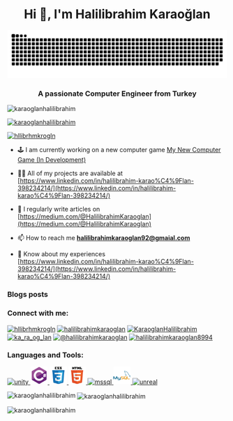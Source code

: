

<h1 align="center">Hi 👋, I'm Halilibrahim Karaoğlan</h1>

<picture>
  <source media="(prefers-color-scheme: dark)" srcset="https://raw.githubusercontent.com/KaraoglanHalilibrahim/KaraoglanHalilibrahim/output/github-contribution-grid-snake-dark.svg">
  <source media="(prefers-color-scheme: light)" srcset="https://raw.githubusercontent.com/KaraoglanHalilibrahim/KaraoglanHalilibrahim/output/github-contribution-grid-snake.svg">
  <img alt="github contribution grid snake animation" src="https://raw.githubusercontent.com/KaraoglanHalilibrahim/KaraoglanHalilibrahim/output/github-contribution-grid-snake.svg">
</picture>


<h3 align="center">A passionate Computer Engineer from Turkey</h3>

<p align="left"> <img src="https://komarev.com/ghpvc/?username=karaoglanhalilibrahim&label=Profile%20views&color=0e75b6&style=flat" alt="karaoglanhalilibrahim" /> </p>

<p align="left"> <a href="https://github.com/ryo-ma/github-profile-trophy"><img src="https://github-profile-trophy.vercel.app/?username=karaoglanhalilibrahim" alt="karaoglanhalilibrahim" /></a> </p>

<p align="left"> <a href="https://twitter.com/hllibrhmkrogln" target="blank"><img src="https://img.shields.io/twitter/follow/hllibrhmkrogln?logo=twitter&style=for-the-badge" alt="hllibrhmkrogln" /></a> </p>

- 🕹️ I am currently working on a new computer game [My New Computer Game (In Development)](https://www.linkedin.com/posts/halilibrahimkaraoglan_unity-longdrive-thelongdrive-activity-7177426934975315968-nku-?utm_source=share&utm_medium=member_desktop)

- 👨‍💻 All of my projects are available at [https://www.linkedin.com/in/halilibrahim-karao%C4%9Flan-398234214/](https://www.linkedin.com/in/halilibrahim-karao%C4%9Flan-398234214/)

- 📝 I regularly write articles on [https://medium.com/@HalilibrahimKaraoglan](https://medium.com/@HalilibrahimKaraoglan)

- 📫 How to reach me **halilibrahimkaraoglan92@gmaial.com**

- 📄 Know about my experiences [https://www.linkedin.com/in/halilibrahim-karao%C4%9Flan-398234214/](https://www.linkedin.com/in/halilibrahim-karao%C4%9Flan-398234214/)

### Blogs posts
<!-- BLOG-POST-LIST:START -->
<!-- BLOG-POST-LIST:END -->

<h3 align="left">Connect with me:</h3>
<p align="left">
<a href="https://twitter.com/hllibrhmkrogln" target="blank"><img align="center" src="https://raw.githubusercontent.com/rahuldkjain/github-profile-readme-generator/master/src/images/icons/Social/twitter.svg" alt="hllibrhmkrogln" height="30" width="40" /></a>
<a href="https://linkedin.com/in/halilibrahimkaraoglan" target="blank"><img align="center" src="https://raw.githubusercontent.com/rahuldkjain/github-profile-readme-generator/master/src/images/icons/Social/linked-in-alt.svg" alt="halilibrahimkaraoglan" height="30" width="40" /></a>
<a href="https://fb.com/KaraoglanHalilibrahim" target="blank"><img align="center" src="https://raw.githubusercontent.com/rahuldkjain/github-profile-readme-generator/master/src/images/icons/Social/facebook.svg" alt="KaraoglanHalilibrahim" height="30" width="40" /></a>
<a href="https://instagram.com/ka_ra_og_lan" target="blank"><img align="center" src="https://raw.githubusercontent.com/rahuldkjain/github-profile-readme-generator/master/src/images/icons/Social/instagram.svg" alt="ka_ra_og_lan" height="30" width="40" /></a>
<a href="https://medium.com/@halilibrahimkaraoglan" target="blank"><img align="center" src="https://raw.githubusercontent.com/rahuldkjain/github-profile-readme-generator/master/src/images/icons/Social/medium.svg" alt="@halilibrahimkaraoglan" height="30" width="40" /></a>
<a href="https://www.youtube.com/c/halilibrahimkaraoglan8994" target="blank"><img align="center" src="https://raw.githubusercontent.com/rahuldkjain/github-profile-readme-generator/master/src/images/icons/Social/youtube.svg" alt="halilibrahimkaraoglan8994" height="30" width="40" /></a>
</p>

<h3 align="left">Languages and Tools:</h3>
<p align="left"> <a href="https://unity.com/" target="_blank" rel="noreferrer"> <img src="https://www.vectorlogo.zone/logos/unity3d/unity3d-icon.svg" alt="unity" width="40" height="40"/> </a> <a href="https://www.w3schools.com/cs/" target="_blank" rel="noreferrer"> <img src="https://raw.githubusercontent.com/devicons/devicon/master/icons/csharp/csharp-original.svg" alt="csharp" width="40" height="40"/> </a> <a href="https://www.w3schools.com/css/" target="_blank" rel="noreferrer"> <img src="https://raw.githubusercontent.com/devicons/devicon/master/icons/css3/css3-original-wordmark.svg" alt="css3" width="40" height="40"/> </a> <a href="https://www.w3.org/html/" target="_blank" rel="noreferrer"> <img src="https://raw.githubusercontent.com/devicons/devicon/master/icons/html5/html5-original-wordmark.svg" alt="html5" width="40" height="40"/> </a> <a href="https://www.microsoft.com/en-us/sql-server" target="_blank" rel="noreferrer"> <img src="https://www.svgrepo.com/show/303229/microsoft-sql-server-logo.svg" alt="mssql" width="40" height="40"/> </a> <a href="https://www.mysql.com/" target="_blank" rel="noreferrer"> <img src="https://raw.githubusercontent.com/devicons/devicon/master/icons/mysql/mysql-original-wordmark.svg" alt="mysql" width="40" height="40"/> </a>  <a href="https://unrealengine.com/" target="_blank" rel="noreferrer"> <img src="https://raw.githubusercontent.com/kenangundogan/fontisto/036b7eca71aab1bef8e6a0518f7329f13ed62f6b/icons/svg/brand/unreal-engine.svg" alt="unreal" width="40" height="40"/> </a> </p>

<p><img align="left" src="https://github-readme-stats.vercel.app/api/top-langs?username=karaoglanhalilibrahim&show_icons=true&locale=en&layout=compact" alt="karaoglanhalilibrahim" /></p>

<p>&nbsp;<img align="center" src="https://github-readme-stats.vercel.app/api?username=karaoglanhalilibrahim&show_icons=true&locale=en" alt="karaoglanhalilibrahim" /></p>

<p><img align="center" src="https://github-readme-streak-stats.herokuapp.com/?user=karaoglanhalilibrahim&" alt="karaoglanhalilibrahim" /></p>


